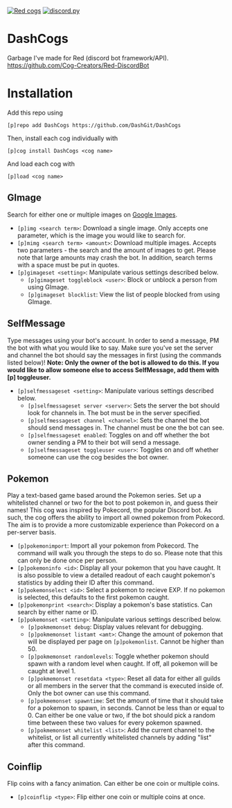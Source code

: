 [![Red cogs](https://img.shields.io/badge/Red--DiscordBot-cogs-red.svg)](https://github.com/Cog-Creators/Red-DiscordBot/tree/V3/develop)
[![discord.py](https://img.shields.io/badge/discord-py-blue.svg)](https://github.com/Rapptz/discord.py)

# DashCogs

Garbage I've made for Red (discord bot framework/API). https://github.com/Cog-Creators/Red-DiscordBot

# Installation

Add this repo using

`[p]repo add DashCogs https://github.com/DashGit/DashCogs`

Then, install each cog individually with

`[p]cog install DashCogs <cog name>`

And load each cog with

`[p]load <cog name>`

## GImage

Search for either one or multiple images on [Google Images](https://images.google.com).

* `[p]img <search term>`: Download a single image. Only accepts one parameter, which is the image you would like to search for.
* `[p]mimg <search term> <amount>`: Download multiple images. Accepts two parameters - the search and the amount of images to get. Please note that large amounts may crash the bot. In addition, search terms with a space must be put in quotes.
* `[p]gimageset <setting>`: Manipulate various settings described below.
  * `[p]gimageset toggleblock <user>`: Block or unblock a person from using GImage.
  * `[p]gimageset blocklist`: View the list of people blocked from using GImage.

## SelfMessage

Type messages using your bot's account. In order to send a message, PM the bot with what you would like to say. Make sure you've set the server and channel the bot should say the messages in first (using the commands listed below)!
**Note: Only the owner of the bot is allowed to do this. If you would like to allow someone else to access SelfMessage, add them with [p] toggleuser.**
* `[p]selfmessageset <setting>`: Manipulate various settings described below.
  * `[p]selfmessageset server <server>`: Sets the server the bot should look for channels in. The bot must be in the server specified.
  * `[p]selfmessageset channel <channel>`: Sets the channel the bot should send messages in. The channel must be one the bot can see.
  * `[p]selfmessageset enabled`: Toggles on and off whether the bot owner sending a PM to their bot will send a message.
  * `[p]selfmessageset toggleuser <user>`: Toggles on and off whether someone can use the cog besides the bot owner.

## Pokemon
  
Play a text-based game based around the Pokemon series. Set up a whitelisted channel or two for the bot to post pokemon in, and guess their names! This cog was inspired by Pokecord, the popular Discord bot. As such, the cog offers the ability to import all owned pokemon from Pokecord. The aim is to provide a more customizable experience than Pokecord on a per-server basis.

* `[p]pokemonimport`: Import all your pokemon from Pokecord. The command will walk you through the steps to do so. Please note that this can only be done once per person.
* `[p]pokemoninfo <id>`: Display all your pokemon that you have caught. It is also possible to view a detailed readout of each caught pokemon's statistics by adding their ID after this command.
* `[p]pokemonselect <id>`: Select a pokemon to recieve EXP. If no pokemon is selected, this defaults to the first pokemon caught.
* `[p]pokemonprint <search>`: Display a pokemon's base statistics. Can search by either name or ID.
* `[p]pokemonset <setting>`: Manipulate various settings described below.
  * `[p]pokmemonset debug`: Display values relevant for debugging.
  * `[p]pokmemonset listamt <amt>`: Change the amount of pokemon that will be displayed per page on `[p]pokemonlist`. Cannot be higher than 50.
  * `[p]pokmemonset randomlevels`: Toggle whether pokemon should spawn with a random level when caught. If off, all pokemon will be caught at level 1.
  * `[p]pokmemonset resetdata <type>`: Reset all data for either all guilds or all members in the server that the command is executed inside of. Only the bot owner can use this command.
  * `[p]pokmemonset spawntime`: Set the amount of time that it should take for a pokemon to spawn, in seconds. Cannot be less than or equal to 0. Can either be one value or two, if the bot should pick a random time between these two values for every pokemon spawned.
  * `[p]pokmemonset whitelist <list>`: Add the current channel to the whitelist, or list all currently whitelisted channels by adding "list" after this command.

## Coinflip

Flip coins with a fancy animation. Can either be one coin or multiple coins.

* `[p]coinflip <type>`: Flip either one coin or multiple coins at once.
